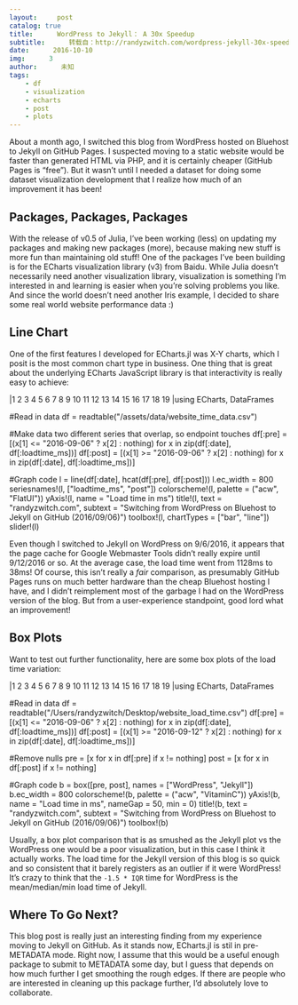```yaml
---
layout:     post
catalog: true
title:      WordPress to Jekyll： A 30x Speedup
subtitle:      转载自：http://randyzwitch.com/wordpress-jekyll-30x-speedup/
date:      2016-10-10
img:      3
author:      未知
tags:
    - df
    - visualization
    - echarts
    - post
    - plots
---
```


About a month ago, I switched this blog from WordPress hosted on Bluehost to Jekyll on GitHub Pages. I suspected moving to a static website would be faster than generated HTML via PHP, and it is certainly cheaper (GitHub Pages is “free”). But it wasn’t until I needed a dataset for doing some dataset visualization development that I realize how much of an improvement it has been!

## Packages, Packages, Packages

With the release of v0.5 of Julia, I’ve been working (less) on updating my packages and making new packages (more), because making new stuff is more fun than maintaining old stuff! One of the packages I’ve been building is for the ECharts visualization library (v3) from Baidu. While Julia doesn’t necessarily need another visualization library, visualization is something I’m interested in and learning is easier when you’re solving problems you like. And since the world doesn’t need another Iris example, I decided to share some real world website performance data :)

## Line Chart

One of the first features I developed for ECharts.jl was X-Y charts, which I posit is the most common chart type in business. One thing that is great about the underlying ECharts JavaScript library is that interactivity is really easy to achieve:



|1
2
3
4
5
6
7
8
9
10
11
12
13
14
15
16
17
18
19
|using ECharts, DataFrames

#Read in data
df = readtable("/assets/data/website_time_data.csv")

#Make data two different series that overlap, so endpoint touches
df[:pre] = [(x[1] <= "2016-09-06" ? x[2] : nothing) for x in zip(df[:date], df[:loadtime_ms])]
df[:post] = [(x[1] >= "2016-09-06" ? x[2] : nothing) for x in zip(df[:date], df[:loadtime_ms])]

#Graph code
l = line(df[:date], hcat(df[:pre], df[:post]))
l.ec_width = 800
seriesnames!(l, ["loadtime_ms", "post"])
colorscheme!(l, palette = ("acw", "FlatUI"))
yAxis!(l, name = "Load time in ms")
title!(l, text = "randyzwitch.com",
 subtext = "Switching from WordPress on Bluehost to Jekyll on GitHub (2016/09/06)")
toolbox!(l, chartTypes = ["bar", "line"])
slider!(l)

Even though I switched to Jekyll on WordPress on 9/6/2016, it appears that the page cache for Google Webmaster Tools didn’t really expire until 9/12/2016 or so. At the average case, the load time went from 1128ms to 38ms! Of course, this isn’t really a *fair* comparison, as presumably GitHub Pages runs on much better hardware than the cheap Bluehost hosting I have, and I didn’t reimplement most of the garbage I had on the WordPress version of the blog. But from a user-experience standpoint, good lord what an improvement!

## Box Plots

Want to test out further functionality, here are some box plots of the load time variation:



|1
2
3
4
5
6
7
8
9
10
11
12
13
14
15
16
17
18
19
|using ECharts, DataFrames

#Read in data
df = readtable("/Users/randyzwitch/Desktop/website_load_time.csv")
df[:pre] = [(x[1] <= "2016-09-06" ? x[2] : nothing) for x in zip(df[:date], df[:loadtime_ms])]
df[:post] = [(x[1] >= "2016-09-12" ? x[2] : nothing) for x in zip(df[:date], df[:loadtime_ms])]

#Remove nulls
pre = [x for x in df[:pre] if x != nothing]
post = [x for x in df[:post] if x != nothing]

#Graph code
b = box([pre, post], names = ["WordPress", "Jekyll"])
b.ec_width = 800
colorscheme!(b, palette = ("acw", "VitaminC"))
yAxis!(b, name = "Load time in ms", nameGap = 50, min = 0)
title!(b, text = "randyzwitch.com",
 subtext = "Switching from WordPress on Bluehost to Jekyll on GitHub (2016/09/06)")
toolbox!(b)

Usually, a box plot comparison that is as smushed as the Jekyll plot vs the WordPress one would be a poor visualization, but in this case I think it actually works. The load time for the Jekyll version of this blog is so quick and so consistent that it barely registers as an outlier if it were WordPress! It’s crazy to think that the `-1.5 * IQR` time for WordPress is the mean/median/min load time of Jekyll.

## Where To Go Next?

This blog post is really just an interesting finding from my experience moving to Jekyll on GitHub. As it stands now, ECharts.jl is stil in pre-METADATA mode. Right now, I assume that this would be a useful enough package to submit to METADATA some day, but I guess that depends on how much further I get smoothing the rough edges. If there are people who are interested in cleaning up this package further, I’d absolutely love to collaborate.
